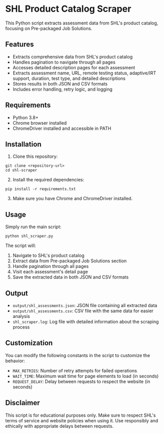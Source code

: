 # SHL Product Catalog Scraper

This Python script extracts assessment data from SHL's product catalog, focusing on Pre-packaged Job Solutions.

## Features

- Extracts comprehensive data from SHL's product catalog
- Handles pagination to navigate through all pages
- Accesses detailed description pages for each assessment
- Extracts assessment name, URL, remote testing status, adaptive/IRT support, duration, test type, and detailed descriptions
- Stores results in both JSON and CSV formats
- Includes error handling, retry logic, and logging

## Requirements

- Python 3.8+
- Chrome browser installed
- ChromeDriver installed and accessible in PATH

## Installation

1. Clone this repository:

```
git clone <repository-url>
cd shl-scraper
```

2. Install the required dependencies:

```
pip install -r requirements.txt
```

3. Make sure you have Chrome and ChromeDriver installed.

## Usage

Simply run the main script:

```
python shl_scraper.py
```

The script will:

1. Navigate to SHL's product catalog
2. Extract data from Pre-packaged Job Solutions section
3. Handle pagination through all pages
4. Visit each assessment's detail page
5. Save the extracted data in both JSON and CSV formats

## Output

- `output/shl_assessments.json`: JSON file containing all extracted data
- `output/shl_assessments.csv`: CSV file with the same data for easier analysis
- `shl_scraper.log`: Log file with detailed information about the scraping process

## Customization

You can modify the following constants in the script to customize the behavior:

- `MAX_RETRIES`: Number of retry attempts for failed operations
- `WAIT_TIME`: Maximum wait time for page elements to load (in seconds)
- `REQUEST_DELAY`: Delay between requests to respect the website (in seconds)

## Disclaimer

This script is for educational purposes only. Make sure to respect SHL's terms of service and website policies when using it. Use responsibly and ethically with appropriate delays between requests.
